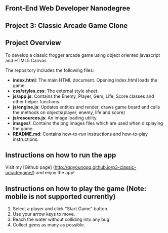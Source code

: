 ## Front-End Web Developer Nanodegree
## Project 3: Classic Arcade Game Clone

## Project Overview
To develop a classic frogger arcade game using object oriented javascript and HTML5 Canvas

The repository includes the following files:
* **index.html**: The main HTML document. Opening index.html loads the game.
* **css/styles.css**: The external style sheet.
* **js/app.js**: Contains the Enemy, Player, Gem, Life, Score classes and other helper functions.
* **js/engine.js**: Updates entities and render, draws game board and calls the methods on objects(player, enemy, life and score)
* **js/resources.js**: An image loading utility. 
* **images/**: Contains the png images files which are used when displaying the game.
* **README.md**: Contains how-to-run instructions and how-to-play instructions.

## Instructions on how to run the app
Visit my [Github page] (http://qqyoungqq.github.io/p3-classic-arcadegame/) and enjoy the app!

## Instructions on how to play the game (Note: mobile is not supported currently)
1. Select a player and click "Start Game" button.
2. Use your arrow keys to move.
3. Reach the water without colliding into any bug.
4. Collect gems as many as possible.
